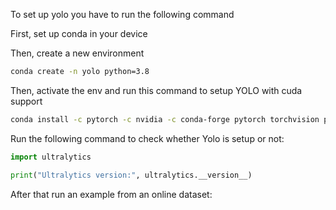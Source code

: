 
To set up yolo you have to run the following command

First, set up conda in your device

Then, create a new environment
```bash
conda create -n yolo python=3.8
```

Then, activate the env
and run this command to setup YOLO with cuda support
```bash
conda install -c pytorch -c nvidia -c conda-forge pytorch torchvision pytorch-cuda=11.8 ultralytics
```

Run the following command to check whether Yolo is setup or not:
```python 
import ultralytics

print("Ultralytics version:", ultralytics.__version__)
```

After that run an example from an online dataset: 

